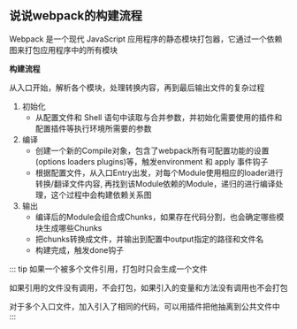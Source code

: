 ## 说说webpack的构建流程
Webpack 是一个现代 JavaScript 应用程序的静态模块打包器，它通过一个依赖图来打包应用程序中的所有模块

**构建流程**

从入口开始，解析各个模块，处理转换内容，再到最后输出文件的复杂过程

1. 初始化
     - 从配置文件和 Shell 语句中读取与合并参数，并初始化需要使用的插件和配置插件等执行环境所需要的参数
2. 编译
     - 创建一个新的Compile对象，包含了webpack所有可配置功能的设置(options loaders plugins)等，触发environment 和 apply 事件钩子
     - 根据配置文件，从入口Entry出发，对每个Module使用相应的loader进行转换/翻译文件内容, 再找到该Module依赖的Module，递归的进行编译处理，这个过程中会构建依赖关系图
3. 输出
     - 编译后的Module会组合成Chunks，如果存在代码分割，也会确定哪些模块生成哪些Chunks
     - 把chunks转换成文件，并输出到配置中output指定的路径和文件名
     - 构建完成，触发done钩子


::: tip
如果一个被多个文件引用，打包时只会生成一个文件

如果引用的文件没有调用，不会打包，如果引入的变量和方法没有调用也不会打包

对于多个入口文件，加入引入了相同的代码，可以用插件把他抽离到公共文件中
:::